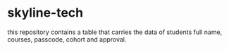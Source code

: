 # skyline-tech
this repository contains a table that carries the data of students full name, courses, passcode, cohort and approval. 
